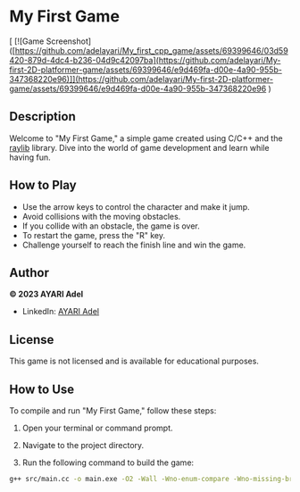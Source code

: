 # My First Game

[
[![Game Screenshot]([https://github.com/adelayari/My_first_cpp_game/assets/69399646/03d59420-879d-4dc4-b236-04d9c42097ba](https://github.com/adelayari/My-first-2D-platformer-game/assets/69399646/e9d469fa-d00e-4a90-955b-347368220e96)]](https://github.com/adelayari/My-first-2D-platformer-game/assets/69399646/e9d469fa-d00e-4a90-955b-347368220e96
)
## Description

Welcome to "My First Game," a simple game created using C/C++ and the [raylib](https://www.raylib.com/) library. Dive into the world of game development and learn while having fun.

## How to Play

- Use the arrow keys to control the character and make it jump.
- Avoid collisions with the moving obstacles.
- If you collide with an obstacle, the game is over.
- To restart the game, press the "R" key.
- Challenge yourself to reach the finish line and win the game.

## Author

**© 2023 AYARI Adel**
- LinkedIn: [AYARI Adel](https://www.linkedin.com/in/ayari-adel-esim/)

## License

This game is not licensed and is available for educational purposes.

## How to Use

To compile and run "My First Game," follow these steps:

1. Open your terminal or command prompt.

2. Navigate to the project directory.

3. Run the following command to build the game:

```bash
g++ src/main.cc -o main.exe -O2 -Wall -Wno-enum-compare -Wno-missing-braces -I./include -I./include/raylib-cpp -L./lib -lraylib -mwindows -lopengl32 -lgdi32 -lwinmm -mno-sse
